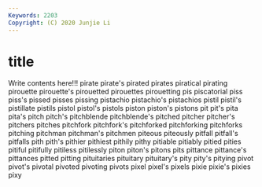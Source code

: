 ```yaml
---
Keywords: 2203
Copyright: (C) 2020 Junjie Li
---
```


# title

Write contents here!!!
pirate 
pirate's 
pirated 
pirates
piratical 
pirating 
pirouette 
pirouette's 
pirouetted 
pirouettes 
pirouetting 
pis 
piscatorial 
piss
piss's 
pissed 
pisses 
pissing 
pistachio 
pistachio's 
pistachios 
pistil 
pistil's 
pistillate
pistils 
pistol 
pistol's 
pistols 
piston 
piston's 
pistons 
pit 
pit's 
pita
pita's 
pitch 
pitch's 
pitchblende 
pitchblende's 
pitched 
pitcher 
pitcher's 
pitchers 
pitches
pitchfork 
pitchfork's 
pitchforked 
pitchforking 
pitchforks 
pitching 
pitchman 
pitchman's 
pitchmen 
piteous
piteously 
pitfall 
pitfall's 
pitfalls 
pith 
pith's 
pithier 
pithiest 
pithily 
pithy
pitiable 
pitiably 
pitied 
pities 
pitiful 
pitifully 
pitiless 
pitilessly 
piton 
piton's
pitons 
pits 
pittance 
pittance's 
pittances 
pitted 
pitting 
pituitaries 
pituitary 
pituitary's
pity 
pity's 
pitying 
pivot 
pivot's 
pivotal 
pivoted 
pivoting 
pivots 
pixel
pixel's 
pixels 
pixie 
pixie's 
pixies 
pixy 
